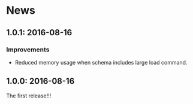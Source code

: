 # News

## 1.0.1: 2016-08-16

### Improvements

  * Reduced memory usage when schema includes large load command.

## 1.0.0: 2016-08-16

The first release!!!
